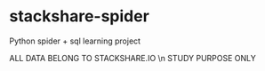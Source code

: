 # stackshare-spider
Python spider + sql learning project


ALL DATA BELONG TO STACKSHARE.IO \n
STUDY PURPOSE ONLY

